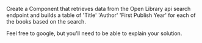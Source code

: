 Create a Component that retrieves data from the Open Library api search endpoint and builds a table of 'Title' 'Author' 'First Publish Year' for each of the books based on the search.

Feel free to google, but you'll need to be able to explain your solution.